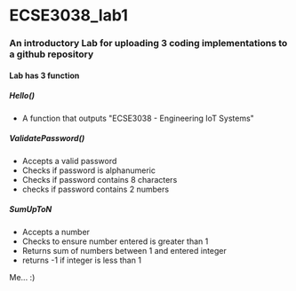 # ECSE3038_lab1

<h3>An introductory Lab for uploading 3 coding implementations to a github repository</h3>
<h4> Lab has 3 function </h4>
<h5> Hello() </h5>
<ul>
<li> A function that outputs "ECSE3038 - Engineering IoT Systems"</li>
</ul>
<h5> ValidatePassword() </h5>
<ul>
<li> Accepts a valid password </li>
<li> Checks if password is alphanumeric </li>
<li> Checks if password contains 8 characters </li>
<li> checks if password contains 2 numbers </li>
</ul>
<h5> SumUpToN </h5>
<ul>
<li>Accepts a number </li>
<li> Checks to ensure number entered is greater than 1 </li>
<li> Returns sum of numbers between 1 and entered integer </li>
<li> returns -1 if integer is less than 1</li>
</ul>
Me... :)
